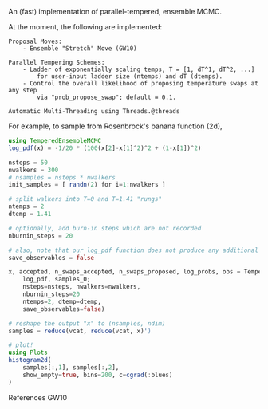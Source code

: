 An (fast) implementation of parallel-tempered, ensemble MCMC.

At the moment, the following are implemented:

    Proposal Moves:
        - Ensemble "Stretch" Move (GW10)

    Parallel Tempering Schemes:
        - Ladder of exponentially scaling temps, T = [1, dT^1, dT^2, ...]
            for user-input ladder size (ntemps) and dT (dtemps).
        - Control the overall likelihood of proposing temperature swaps at any step
            via "prob_propose_swap"; default = 0.1. 

    Automatic Multi-Threading using Threads.@threads

For example, to sample from Rosenbrock's banana function (2d), 

```julia
using TemperedEnsembleMCMC
log_pdf(x) = -1/20 * (100(x[2]-x[1]^2)^2 + (1-x[1])^2)

nsteps = 50
nwalkers = 300
# nsamples = nsteps * nwalkers
init_samples = [ randn(2) for i=1:nwalkers ]

# split walkers into T=0 and T=1.41 "rungs"
ntemps = 2
dtemp = 1.41

# optionally, add burn-in steps which are not recorded
nburnin_steps = 20

# also, note that our log_pdf function does not produce any additional observables,
save_observables = false

x, accepted, n_swaps_accepted, n_swaps_proposed, log_probs, obs = TemperedEnsembleMCMC.run(
	log_pdf, samples_0;
	nsteps=nsteps, nwalkers=nwalkers, 
	nburnin_steps=20
	ntemps=2, dtemp=dtemp,
	save_observables=false)

# reshape the output "x" to (nsamples, ndim)
samples = reduce(vcat, reduce(vcat, x)')

# plot!
using Plots
histogram2d(
	samples[:,1], samples[:,2],
	show_empty=true, bins=200, c=cgrad(:blues)
)
```


References
GW10

